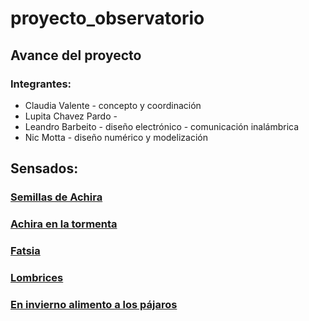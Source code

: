 # proyecto_observatorio
## Avance del proyecto

### Integrantes:
   - Claudia Valente - concepto y coordinación
   - Lupita Chavez Pardo -
   - Leandro Barbeito - diseño electrónico - comunicación inalámbrica
   - Nic Motta - diseño numérico y modelización

## Sensados:
### [Semillas de Achira](https://nicmotta.github.io/proyecto_observatorio/Sensado_Semillas)
### [Achira en la tormenta](https://nicmotta.github.io/proyecto_observatorio/Sensado_Achira)
### [Fatsia](https://nicmotta.github.io/proyecto_observatorio/Sensado_Fatsia)
### [Lombrices](https://nicmotta.github.io/proyecto_observatorio/Sensado_Lombrices)
### [En invierno alimento a los pájaros](https://nicmotta.github.io/proyecto_observatorio/Sensado_Pajaros)
